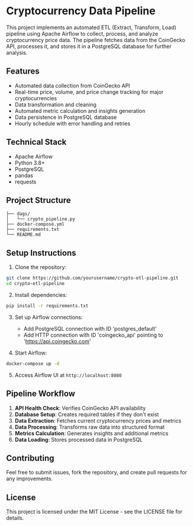 # Cryptocurrency Data Pipeline

This project implements an automated ETL (Extract, Transform, Load) pipeline using Apache Airflow to collect, process, and analyze cryptocurrency price data. The pipeline fetches data from the CoinGecko API, processes it, and stores it in a PostgreSQL database for further analysis.

## Features

- Automated data collection from CoinGecko API
- Real-time price, volume, and price change tracking for major cryptocurrencies
- Data transformation and cleaning
- Automated metric calculation and insights generation
- Data persistence in PostgreSQL database
- Hourly schedule with error handling and retries

## Technical Stack

- Apache Airflow
- Python 3.8+
- PostgreSQL
- pandas
- requests

## Project Structure

```
├── dags/
│   └── crypto_pipeline.py
├── docker-compose.yml
├── requirements.txt
└── README.md
```

## Setup Instructions

1. Clone the repository:
```bash
git clone https://github.com/yourusername/crypto-etl-pipeline.git
cd crypto-etl-pipeline
```

2. Install dependencies:
```bash
pip install -r requirements.txt
```

3. Set up Airflow connections:
   - Add PostgreSQL connection with ID 'postgres_default'
   - Add HTTP connection with ID 'coingecko_api' pointing to 'https://api.coingecko.com'

4. Start Airflow:
```bash
docker-compose up -d
```

5. Access Airflow UI at `http://localhost:8080`

## Pipeline Workflow

1. **API Health Check**: Verifies CoinGecko API availability
2. **Database Setup**: Creates required tables if they don't exist
3. **Data Extraction**: Fetches current cryptocurrency prices and metrics
4. **Data Processing**: Transforms raw data into structured format
5. **Metrics Calculation**: Generates insights and additional metrics
6. **Data Loading**: Stores processed data in PostgreSQL

## Contributing

Feel free to submit issues, fork the repository, and create pull requests for any improvements.

## License

This project is licensed under the MIT License - see the LICENSE file for details.
